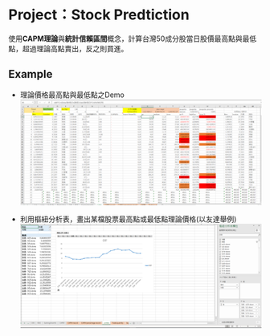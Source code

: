 <H1>Project：Stock Predtiction</H1>

使用**CAPM理論**與**統計信賴區間**概念，計算台灣50成分股當日股價最高點與最低點，超過理論高點賣出，反之則買進。

<H2>Example</H2>

*   理論價格最高點與最低點之Demo
![image](https://github.com/Martin8202/Project_Stock_Prediction/blob/master/CAPM%20demo_1.png)

*   利用樞紐分析表，畫出某檔股票最高點或最低點理論價格(以友達舉例)
![image](https://github.com/Martin8202/Project_Stock_Prediction/blob/master/CAPM%20demo_2.png)

 
